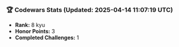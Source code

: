 ### 🏆 Codewars Stats (Updated: 2025-04-14 11:07:19 UTC)

- **Rank:** 8 kyu
- **Honor Points:** 3
- **Completed Challenges:** 1
